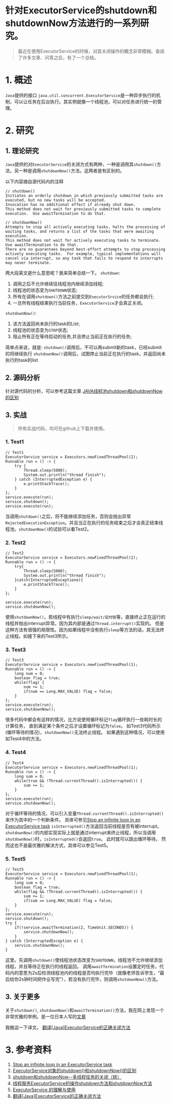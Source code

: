 # 针对ExecutorService的shutdown和shutdownNow方法进行的一系列研究。

> 最近在使用ExecutorService的时候，对其关闭操作的概念非常模糊。查阅了许多文章、问答之后，有了一个总结。

# 1. 概述
`Java`提供的接口 `java.util.concurrent.ExecutorService`是一种异步执行的机制，可以让任务在后台执行。其实例就像一个线程池，可以对任务进行统一的管理。

# 2. 研究
## 1. 理论研究
`Java`提供的对`ExecutorService`的关闭方式有两种，一种是调用其`shutdown()`方法，另一种是调用`shutdownNow()`方法。这两者是有区别的。

以下内容摘自源代码内的注释
```
// shutdown()
Initiates an orderly shutdown in which previously submitted tasks are executed, but no new tasks will be accepted.
Invocation has no additional effect if already shut down.
This method does not wait for previously submitted tasks to complete execution.  Use awaitTermination to do that.
```
```
// shutdownNow()
Attempts to stop all actively executing tasks, halts the processing of waiting tasks, and returns a list of the tasks that were awaiting execution.
This method does not wait for actively executing tasks to terminate.  Use awaitTermination to do that.
There are no guarantees beyond best-effort attempts to stop processing actively executing tasks.  For example, typical implementations will cancel via interrupt, so any task that fails to respond to interrupts may never terminate.
```

两大段英文是什么意思呢？我来简单总结一下。
`shutdown`:
1. 调用之后不允许继续往线程池内继续添加线程;
2. 线程池的状态变为`SHUTDOWN`状态; 
3.  所有在调用`shutdown()`方法之前提交到`ExecutorSrvice`的任务都会执行;
4.  一旦所有线程结束执行当前任务，`ExecutorService`才会真正关闭。

`shutdownNow()`:
1. 该方法返回尚未执行的task的List;
2. 线程池的状态变为`STOP`状态; 
3. 阻止所有正在等待启动的任务,并且停止当前正在执行的任务;

简单点来说，就是:
`shutdown()`调用后，不可以再submit新的task，已经submit的将继续执行
`shutdownNow()`调用后，试图停止当前正在执行的task，并返回尚未执行的task的list

## 2. 源码分析
针对源代码的分析，可以参考这篇文章
[JAVA线程池shutdown和shutdownNow的区别](http://www.iteye.com/topic/649677)

## 3. 实战
> 所有实战代码，均可在github上下载并使用。

### 1. Test1
```
// Test1
ExecutorService service = Executors.newFixedThreadPool(2);
Runnable run = () -> {
    try {
        Thread.sleep(5000);
        System.out.println("thread finish");
    } catch (InterruptedException e) {
        e.printStackTrace();
    }
};
service.execute(run);
service.shutdown();
service.execute(run);
```
当调用`shutdown()`之后，将不能继续添加任务，否则会抛出异常`RejectedExecutionException`。并且当正在执行的任务结束之后才会真正结束线程池。`shutdownNow()`的试验可以看Test2。
### 2. Test2
```
// Test2
ExecutorService service = Executors.newFixedThreadPool(2);
Runnable run = () -> {
    try{
        Thread.sleep(5000);
        System.out.println("thread finish");
    }catch(InterruptedExceptione){
        e.printStackTrace();
    }
};

service.execute(run);
service.shutdownNow();
```
使用`shutdownNow()`，若线程中有执行`sleep/wait/定时锁`等，直接终止正在运行的线程并抛出interrupt异常。因为其内部是通过`Thread.interrupt()`实现的。
但是这种方法有很强的局限性。因为如果线程中没有执行`sleep`等方法的话，其无法终止线程。如接下来的Test3所示。
### 3. Test3
```
// Test3
ExecutorService service = Executors.newFixedThreadPool(1);
Runnable run = () -> {
    long num = 0;
    boolean flag = true;
    while(flag) {
        num += 1;
        if(num == Long.MAX_VALUE) flag = false;
    }
};
service.execute(run);
service.shutdownNow();
```
很多代码中都会有这样的情况，比方说使用循环标记`flag`循环执行一些耗时长的计算任务， 直到满足某个条件之后才设置循环标记为`false`。
如Test3代码所示(循环等待的情况)，`shutdownNow()`无法终止线程。
如果遇到这种情况，可以使用如Test4中的方法。
### 4. Test4
```
// Test4
ExecutorService service = Executors.newFixedThreadPool(1);
Runnable run = () -> {
    long sum = 0;
    while(true && !Thread.currentThread().isInterrupted()) {
        sum += 1;
    }
};
service.execute(run);
service.shutdownNow();
```
对于循环等待的情况，可以引入变量`Thread.currentThread().isInterrupted()`来作为其中的一个判断条件。
具体可参见[Stop an infinite loop in an ExecutorService task](http://stackoverflow.com/questions/2358139/stop-an-infinite-loop-in-an-executorservice-task)
`isInterrupted()`方法返回当前线程是否有被interrupt。
`shutdownNow()`的内部实现实际上就是通过interrupt来终止线程，所以当调用`shutdownNow()`时，`isInterrupted()`会返回`true`。
此时就可以跳出循环等待。
然而这也不是最优雅的解决方式，具体可以参见Test5。
### 5. Test5
```
// Test5
ExecutorService service = Executors.newFixedThreadPool(1);
Runnable run = () -> {
    long sum = 0;
    boolean flag = true;
    while(flag && !Thread.currentThread().isInterrupted()) {
        sum += 1;
        if(sum == Long.MAX_VALUE) flag = false;
    }
};
service.execute(run);
service.shutdown();
try {       
    if(!service.awaitTermination(2, TimeUnit.SECONDS)) {
        service.shutdownNow();
    }
} catch (InterruptedException e) {
    service.shutdownNow();
}
```
这里。先调用`shutdown()`使线程池状态改变为`SHUTDOWN`，线程池不允许继续添加线程，并且等待正在执行的线程返回。
调用`awaitTermination`设置定时任务，代码内的意思为2s后检测线程池内的线程是否均执行完毕（就像老师告诉学生，“最后给你2s钟时间把作业写完”），若没有执行完毕，则调用`shutdownNow()`方法。

## 3. 关于更多
关于`shutdown()`, `shutdownNow()`和`awaitTermination()`方法，我在网上发现一个非常优雅的举例。是一位日本人写的[文章](http://gurimmer.lolipop.jp/daihakken/2012/01/27/javaexecutorserviceの正しい終了shutdownの仕方/)

我搬运一下译文。
[翻译[Java]ExecutorService的正确关闭方法](http://blog.csdn.net/zaozi/article/details/38854561)

# 3. 参考资料
1. [Stop an infinite loop in an ExecutorService task](http://stackoverflow.com/questions/2358139/stop-an-infinite-loop-in-an-executorservice-task)
2. [ExecutorService对象的shutdown()和shutdownNow()的区别](http://blog.csdn.net/z69183787/article/details/48683965)
3. [shutdown和shutdownNow--多线程任务的关闭（转）](http://blog.csdn.net/jkunzhang/article/details/6109217)
4. [线程服务ExecutorService的操作shutdown方法和shutdownNow方法](http://blog.csdn.net/u010886101/article/details/53784543)
5. [ExecutorService 的理解与使用](http://blog.csdn.net/bairrfhoinn/article/details/16848785)
6. [翻译[Java]ExecutorService的正确关闭方法](http://blog.csdn.net/zaozi/article/details/38854561)
